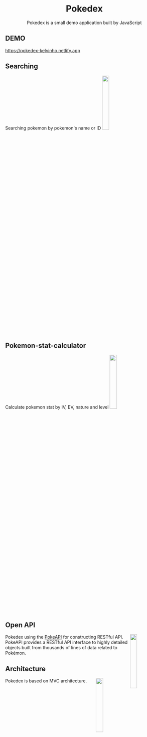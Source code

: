 <h1 align="center">Pokedex</h1>

<p align="center">
Pokedex is a small demo application built by JavaScript<br>
</p>

## DEMO
https://pokedex-kelvinho.netlify.app

## Searching
Searching pokemon by pokemon's name or ID
<img src="https://user-images.githubusercontent.com/15214136/112500569-75d58a00-8dc3-11eb-8914-7d39dc03c28c.PNG" width="21%"><br>

## Pokemon-stat-calculator
Calculate pokemon stat by IV, EV, nature and level
<img src="https://user-images.githubusercontent.com/15214136/112500577-7706b700-8dc3-11eb-826a-1817a76a2bbd.PNG" width="21%">

## Open API
<img src="https://user-images.githubusercontent.com/24237865/83422649-d1b1d980-a464-11ea-8c91-a24fdf89cd6b.png" align="right" width="21%"/>

Pokedex using the [PokeAPI](https://pokeapi.co/) for constructing RESTful API.<br>
PokeAPI provides a RESTful API interface to highly detailed objects built from thousands of lines of data related to Pokémon.

## Architecture
Pokedex is based on MVC architecture.
<img src="https://upload.wikimedia.org/wikipedia/commons/thumb/a/a0/MVC-Process.svg/1200px-MVC-Process.svg.png" align="right" width="21%">
